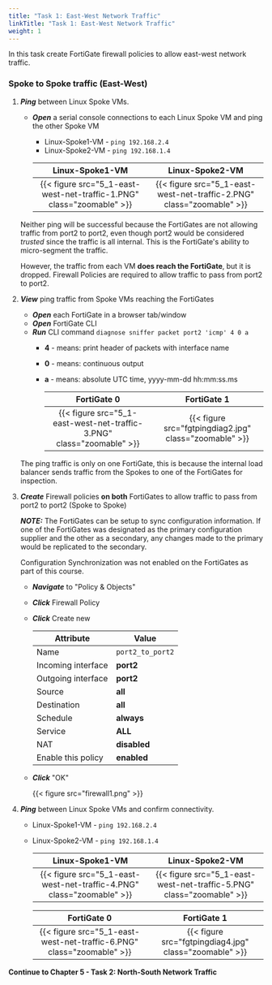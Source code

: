 ```yaml
---
title: "Task 1: East-West Network Traffic"
linkTitle: "Task 1: East-West Network Traffic"
weight: 1
---
```



In this task create FortiGate firewall policies to allow east-west network traffic.

### Spoke to Spoke traffic (East-West)

1. ***Ping*** between Linux Spoke VMs.

    - ***Open*** a serial console connections to each Linux Spoke VM and ping the other Spoke VM

        - Linux-Spoke1-VM - `ping 192.168.2.4`
        - Linux-Spoke2-VM - `ping 192.168.1.4`

        Linux-Spoke1-VM | Linux-Spoke2-VM
        :-:|:-:
        {{< figure src="5_1-east-west-net-traffic-1.PNG" class="zoomable" >}} | {{< figure src="5_1-east-west-net-traffic-2.PNG" class="zoomable" >}}

    Neither ping will be successful because the FortiGates are not allowing traffic from port2 to port2, even though port2 would be considered *trusted* since the traffic is all internal. This is the FortiGate's ability to micro-segment the traffic.

    However, the traffic from each VM **does reach the FortiGate**, but it is dropped. Firewall Policies are required to allow traffic to pass from port2 to port2.

1. ***View*** ping traffic from Spoke VMs reaching the FortiGates

    - ***Open*** each FortiGate in a browser tab/window
    - ***Open*** FortiGate CLI
    - ***Run*** CLI command `diagnose sniffer packet port2 'icmp' 4 0 a`
      - **4** - means: print header of packets with interface name
      - **0** - means: continuous output
      - **a** - means: absolute UTC time, yyyy-mm-dd hh:mm:ss.ms

        FortiGate 0 | FortiGate 1
        :-:|:-:
        {{< figure src="5_1-east-west-net-traffic-3.PNG" class="zoomable" >}} | {{< figure src="fgtpingdiag2.jpg" class="zoomable" >}}

    The ping traffic is only on one FortiGate, this is because the internal load balancer sends traffic from the Spokes to one of the FortiGates for inspection.

1. ***Create*** Firewall policies **on both** FortiGates to allow traffic to pass from port2 to port2 (Spoke to Spoke)

    ***NOTE:*** The FortiGates can be setup to sync configuration information. If one of the FortiGates was designated as the primary configuration supplier and the other as a secondary, any changes made to the primary would be replicated to the secondary.

    Configuration Synchronization was not enabled on the FortiGates as part of this course.

    - ***Navigate*** to "Policy & Objects"
    - ***Click*** Firewall Policy
    - ***Click*** Create new

        Attribute | Value
        -|-
        Name | `port2_to_port2`
        Incoming interface | **port2**
        Outgoing interface | **port2**
        Source | **all**
        Destination | **all**
        Schedule | **always**
        Service | **ALL**
        NAT | **disabled**
        Enable this policy | **enabled**

    - ***Click*** "OK"

      {{< figure src="firewall1.png" >}}

1. ***Ping*** between Linux Spoke VMs and confirm connectivity.
    - Linux-Spoke1-VM - `ping 192.168.2.4`
    - Linux-Spoke2-VM - `ping 192.168.1.4`


        Linux-Spoke1-VM | Linux-Spoke2-VM
        :-:|:-:
        {{< figure src="5_1-east-west-net-traffic-4.PNG" class="zoomable" >}} | {{< figure src="5_1-east-west-net-traffic-5.PNG" class="zoomable" >}}

        FortiGate 0 | FortiGate 1
        :-:|:-:
        {{< figure src="5_1-east-west-net-traffic-6.PNG" class="zoomable" >}} | {{< figure src="fgtpingdiag4.jpg" class="zoomable" >}}

**Continue to Chapter 5 - Task 2: North-South Network Traffic**
